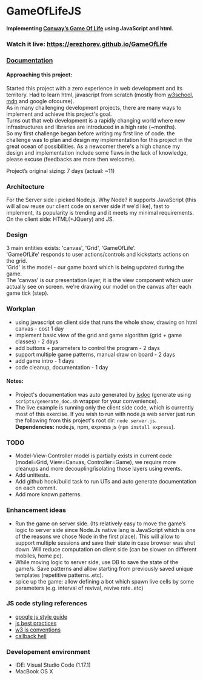 # GameOfLifeJS
#### Implementing [Conway’s Game Of Life](https://en.wikipedia.org/wiki/Conway%27s_Game_of_Life) using JavaScript and html.

### Watch it live: https://erezhorev.github.io/GameOfLife    
### [Documentation](doc/index.html)

#### Approaching this project:   
Started this project with a zero experience in web development and its territory.
Had to learn html, javascript from scratch (mostly from [w3school](https://www.w3schools.com/), [mdn](https://developer.mozilla.org/en-US/) and google ofcourse).   
As in many challenging development projects, there are many ways to implement and achieve this project's goal.    
Turns out that web development is a rapidly changing world where new infrastructures and libraries are introduced in a high rate (~months).    
So my first challenge began before writing my first line of code. the challenge was to plan and design my implementation for this project in the great ocean of possibilities.
As a newcomer there's a high chance my design and implementation include some flaws in the lack of knowledge, please excuse (feedbacks are more then welcome).


Project’s original sizing: 7 days (actual: ~11)

### Architecture    
For the Server side i picked Node.js. Why Node? it supports JavaScript (this will allow reuse our client code on server side if we'd like), fast to implement, its popularity  is trending and it meets my minimal requirements.    
On the client side: HTML(+JQuery) and JS.

### Design
3 main entities exists: 'canvas', 'Grid', 'GameOfLife'.    
'GameOfLife' responds to user actions/controls and kickstarts actions on the grid.    
'Grid' is the model - our game board which is being updated during the game.    
The 'canvas' is our presentation layer, it is the view component which user actually see on screen. we're drawing our model on the canvas after each game tick (step).

### Workplan
- using javascript on client side that runs the whole show, drawing on html canvas - cost 1 day
- implement basic view of the grid and game algorithm (grid + game classes) - 2 days
- add buttons + parameters to control the program  - 2 days
- support multiple game patterns, manual draw on board  - 2 days
- add game intro  - 1 days
- code cleanup, documentation - 1 day

#### Notes:    
- Project's documentation was auto generated by [jsdoc](http://usejsdoc.org/) (generate using `scripts/generate_doc.sh` wrapper for your convenience).
- The live example is running only the client side code, which is currently most of this exercise.
If you wish to run with node.js web server just run the following from this project's root dir:  `node server.js`.   
**Dependencies:** node.js, npm, express js (`npm install express`).

### TODO
- Model-View-Controller model is partially exists in current code (model=Grid, View=Canvas, Controller=Game), we require more cleanups and more decoupling/isolating those layers using events.
- Add unittests.
- Add github hook/build task to run UTs and auto generate documentation on each commit.
- Add more known patterns.

### Enhancement ideas
- Run the game on server side. (Its relatively easy to move the game’s logic to server side since Node.Js native lang is JavaScript which is one of the reasons we chose Node in the first place). This will allow to support multiple sessions and save their state in case browser was shut down. Will reduce computation on client side (can be slower on different mobiles, home pc).
- While moving logic to server side, use DB to save the state of the game/s. Save patterns and allow starting from previously saved unique templates (repetitive patterns..etc). 
- spice up the game: allow defining a bot which spawn live cells by some parameters (e.g. interval of revival, revive rate..etc)

### JS code styling references
- [google js style guide](https://google.github.io/styleguide/jsguide.html)
- [js best practices](https://www.w3schools.com/js/js_best_practices.asp)
- [w3 js conventions](https://www.w3schools.com/js/js_conventions.asp)
- [callback hell](http://callbackhell.com/)


### Developement environment
- IDE: Visual Studio Code (1.17.1)
- MacBook OS X

